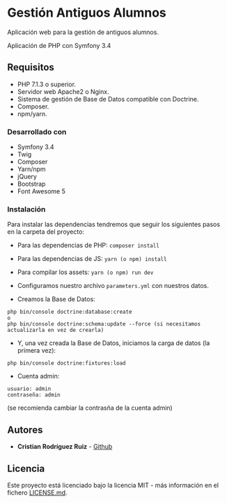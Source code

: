 # Gestión Antiguos Alumnos

Aplicación web para la gestión de antiguos alumnos.

Aplicación de PHP con Symfony 3.4

## Requisitos

* PHP 7.1.3 o superior.
* Servidor web Apache2 o Nginx.
* Sistema de gestión de Base de Datos compatible con Doctrine.
* Composer.
* npm/yarn.

### Desarrollado con

* Symfony 3.4
* Twig
* Composer
* Yarn/npm
* jQuery
* Bootstrap
* Font Awesome 5

### Instalación

Para instalar las dependencias tendremos que seguir los siguientes pasos en la carpeta del proyecto:

* Para las dependencias de PHP: ``` composer install ```
* Para las dependencias de JS: ``` yarn (o npm) install ```
* Para compilar los assets: ```yarn (o npm) run dev```

* Configuramos nuestro archivo ```parameters.yml``` con nuestros datos.

* Creamos la Base de Datos:

```
php bin/console doctrine:database:create
o
php bin/console doctrine:schema:update --force (si necesitamos actualizarla en vez de crearla)
```

* Y, una vez creada la Base de Datos, iniciamos la carga de datos (la primera vez):

```php bin/console doctrine:fixtures:load```

* Cuenta admin:
```
usuario: admin
contraseña: admin
```
(se recomienda cambiar la contrasña de la cuenta admin)

## Autores

* **Cristian Rodríguez Ruiz** - [Github](https://github.com/cristianrod)

## Licencia

Este proyecto está licenciado bajo la licencia MIT - más información en el fichero [LICENSE.md](LICENSE.md).